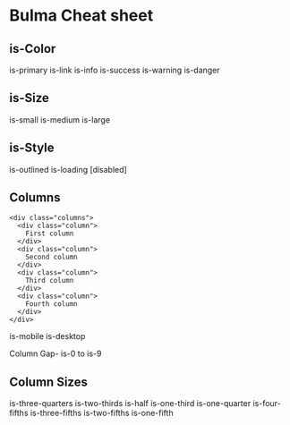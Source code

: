 # Bulma Cheat sheet

## is-Color

is-primary
is-link
is-info
is-success
is-warning
is-danger

## is-Size

is-small
is-medium
is-large

## is-Style

is-outlined
is-loading
[disabled]

## Columns

    <div class="columns">
      <div class="column">
        First column
      </div>
      <div class="column">
        Second column
      </div>
      <div class="column">
        Third column
      </div>
      <div class="column">
        Fourth column
      </div>
    </div>

is-mobile
is-desktop

Column Gap-
is-0 to is-9


## Column Sizes

is-three-quarters
is-two-thirds
is-half
is-one-third
is-one-quarter
is-four-fifths
is-three-fifths
is-two-fifths
is-one-fifth